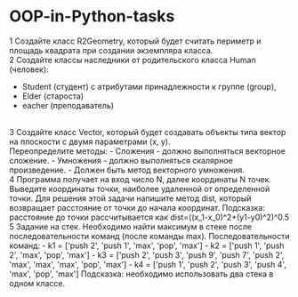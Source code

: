 # OOP-in-Python-tasks
1 Создайте класс R2Geometry, который будет считать периметр
и площадь квадрата при создании экземпляра класса. <br>
2 Создайте классы наследники от родительского класса Human (человек): <br>
  - Student (студент) с атрибутами принадлежности к группе (group),
  -  Elder (староста)
  -   eacher (преподаватель)
 <br>
3 Создайте класс Vector, который будет создавать объекты типа вектор на плоскости с двумя параметрами (x, y).<br>
Переопределите методы:
  - Сложения - должно выполняться векторное сложение.
  -  Умножения - должно выполняться скалярное произведение.
  -   Должен быть метод векторного умножения.
      <br>
4 Программа получает на вход число N, далее координаты N точек. Выведите координаты точки, 
наиболее удаленной от определенной точки. Для решения этой задачи напишите
метод dist, который возвращает расстояние от точки до начала координат. 
Подсказка: расстояние до точки рассчитывается как dist=((x_1-x_0)^2+(y1-y0)^2)^0.5
<br>
5 Задание на стек. Необходимо найти максимум в стеке после последовательности команд (после команды max).
Последовательности команд:
  - k1 = ['push 2', 'push 1', 'max', 'pop', 'max']
  - k2 = ['push 1', 'push 2', 'max', 'pop', 'max']
  - k3 = ['push 2', 'push 3', 'push 9', 'push 7', 'push 2',  'max', 'max', 'max', 'pop', 'max']
  - k4 = ['push 1', 'push 2', 'push 3', 'push 4', 'max', 'pop', 'max']
Подсказка: необходимо использовать два стека в одном классе.
